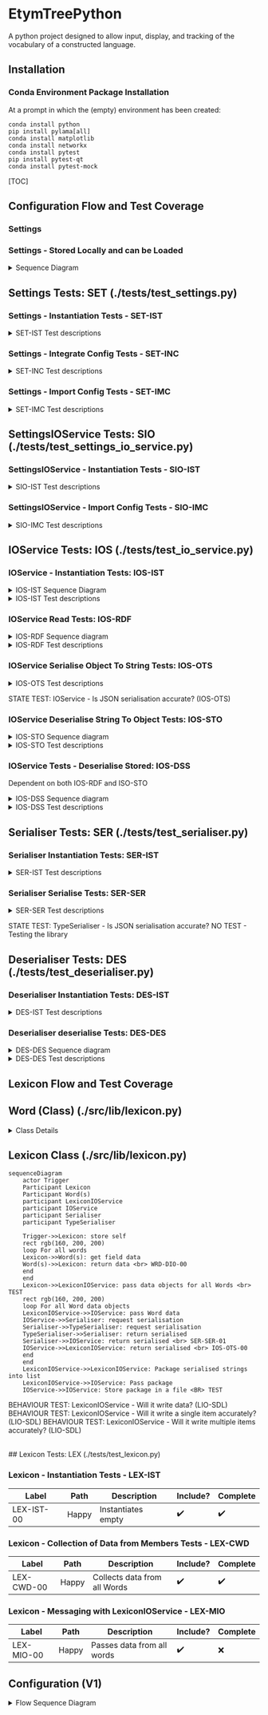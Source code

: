 <style>.mermaid svg { height: auto; }</style>

# EtymTreePython
A python project designed to allow input, display, and tracking of the vocabulary of a constructed language.

## Installation

### Conda Environment Package Installation
At a prompt in which the (empty) environment has been created:
```
conda install python
pip install pylama[all]
conda install matplotlib
conda install networkx
conda install pytest
pip install pytest-qt
conda install pytest-mock
```

[TOC]

## Configuration Flow and Test Coverage

### Settings

### Settings - Stored Locally and can be Loaded
<details>
    <summary>Sequence Diagram</summary>

```mermaid
sequenceDiagram
    actor Config
    Participant Settings
    participant SettingsIOService
    participant IOService
    participant Deserialiser
    participant TypeDeserialiser
    
    rect rgb(246, 237, 179)
    Config->>Settings: import_config()
    end

    rect rgb(172, 236, 174)
    Settings->>SettingsIOService: import_config()
    end

    rect rgb(253, 194, 235)
    SettingsIOService->>IOService: deserialise_stored()
    end

    activate IOService
    
    rect rgb(195, 187, 236)
    IOService->>IOService: read() data from file <br> IOS-RDF-00
    end
    
    rect rgb(248, 222, 203)
    IOService->>IOService: deserialise_string_to_obj(data) <br> IOS-STO-00
    end
    
    rect rgb(195, 239, 252)
    IOService->>Deserialiser: deserialise(data)
    end
    
    deactivate IOService
    
    rect rgb(215, 245, 211)
    Deserialiser->>TypeDeserialiser: !X! deserialise(data)
    end

    activate TypeDeserialiser
    Note over TypeDeserialiser: data to dict
    rect rgb(200, 200, 200)
    TypeDeserialiser->>Deserialiser: return dict
    end
    deactivate TypeDeserialiser

    rect rgb(195, 239, 252)
    Deserialiser->>IOService: return dict <br> DES-DES-01
    end

    rect rgb(253, 194, 235)
    IOService->>SettingsIOService: return dict <br> IOS-DSS-01
    end

    rect rgb(172, 236, 174)
    SettingsIOService->>Settings: return dict <br> SIO-IMC-00
    end

    rect rgb(100, 200, 236)
    activate Settings
    Settings->>Settings: integrate_config() <br> SET-INC-02
    end
    deactivate Settings
    
    rect rgb(246, 237, 179)
    Settings ->> Config: UPDATED <br> SET-IMC-00
    end
```

</details>

## Settings Tests: SET (./tests/test_settings.py)

### Settings - Instantiation Tests - SET-IST
<details>
    <summary>SET-IST Test descriptions</summary>
| Label | Path | Description | Include? | Complete
|-|-|-|-|-|
| SET-IST-00 | Happy | Instantiates empty | :heavy_check_mark: | :heavy_check_mark:
| SET-IST-01 | Happy | Instantiates with configuration | :heavy_check_mark: | :heavy_check_mark:
| SET-IST-02 | Happy | Instantiates with context | :heavy_check_mark: | :heavy_check_mark:
</details>

### Settings - Integrate Config Tests - SET-INC
<details>
    <summary>SET-INC Test descriptions</summary>
| Label | Path | Description | Include? | Complete
|-|-|-|-|-|
| SET-INC-00 | Happy | Clean integrates passed config values | :heavy_check_mark: | :heavy_check_mark:
| SET-INC-01 | Happy | Integrates empty config | :heavy_check_mark: | :heavy_check_mark:
| SET-INC-02 | Happy | Integrates config values with overwriting| :heavy_check_mark: | :heavy_check_mark:
| SET-INC-03 | Sad | Throws if integrating None | :heavy_check_mark: | :heavy_check_mark:
| SET-INC-04 | Bad | Throws if parameter is invalid | :heavy_check_mark: | :heavy_check_mark:
</details>

### Settings - Import Config Tests - SET-IMC
<details>
    <summary>SET-IMC Test descriptions</summary>
| Label | Path | Description | Include? | Complete
|-|-|-|-|-|
| SET-IMC-00 | Happy | Returns an integrated object from a valid filename | :heavy_check_mark: | :heavy_check_mark:
</details>

## SettingsIOService Tests: SIO (./tests/test_settings_io_service.py)

### SettingsIOService - Instantiation Tests - SIO-IST
<details>
    <summary>SIO-IST Test descriptions</summary>
| Label | Path | Description | Include? | Complete
|-|-|-|-|-|
| SIO-IST-00 | Happy | Instantiates with a provided IOService | :heavy_check_mark: | :heavy_check_mark:
| SIO-IST-01 | Happy | Instantiates with a provided DataFormat | :heavy_check_mark: | :heavy_check_mark:
| SIO-IST-02 | Sad | Throws if IOService AND DataFormat are not supplied | :heavy_check_mark: | :heavy_check_mark:
</details>

### SettingsIOService - Import Config Tests - SIO-IMC
<details>
    <summary>SIO-IMC Test descriptions</summary>
| Label | Path | Description | Include? | Complete
|-|-|-|-|-|
| SIO-IMC-00 | Happy | Returns a deserialised object from a valid filename | :heavy_check_mark: | :heavy_check_mark:
</details>

## IOService Tests: IOS (./tests/test_io_service.py)

### IOService - Instantiation Tests: IOS-IST
<details>
    <summary>IOS-IST Sequence Diagram</summary>

```mermaid
sequenceDiagram
    actor Test
    participant IOService
    Test->>IOService: IOService(DataFormat, Serialiser, Deserialiser)
    rect rgb(200, 255, 150)
    IOService->>Test: IOService() instance
    end
```

</details>
<details>
    <summary>IOS-IST Test descriptions</summary>
| Label | Path | Description | Include? | Complete
|-|-|-|-|-|
| IOS-IST-00 | Happy | Instantiates without specified format | :heavy_check_mark: | :heavy_check_mark:
| IOS-IST-01 | Happy | Instantiates with a recognised DataFormat | :heavy_check_mark: | :heavy_check_mark:
| IOS-IST-05 | Happy | Uses supplied Serialiser | :x: |
| IOS-IST-06 | Happy | Uses supplied Deserialiser | :x: |
</details>

### IOService Read Tests: IOS-RDF

<details>
    <summary>IOS-RDF Sequence diagram</summary>

```mermaid
sequenceDiagram
    actor Test
    participant IOService
    Test->>IOService: read(filename: str)
    rect rgb(200, 255, 150)
    IOService->>Test: file_data (00,01)
    end
```

</details>

<details>
    <summary>IOS-RDF Test descriptions</summary>

| Label | Path | Description | Include? | Complete
|-|-|-|-|-|
| IOS-RDF-00 | Happy | Reads data from file in UTF-8 | :heavy_check_mark: | :heavy_check_mark:
| IOS-RDF-01 | Sad | File doesn't exist | :heavy_check_mark: | :heavy_check_mark:
| IOS-RDF-02 | Bad | Incorrect file format | :x:

</details>

### IOService Serialise Object To String Tests: IOS-OTS

<details>
    <summary>IOS-OTS Test descriptions</summary>

| Label | Path | Description | Include? | Complete
|-|-|-|-|-|
| IOS-OTS-00 | Happy | Returns valid JSON string for an object | :heavy_check_mark: | :heavy_check_mark:
| IOS-OTS-01 | Sad | Returns empty string when object is empty  | :heavy_check_mark: | :heavy_check_mark:
| IOS-OTS-02 | Bad | Throws when None is passed | :heavy_check_mark: | :heavy_check_mark:

</details>

STATE TEST: IOService - Is JSON serialisation accurate? (IOS-OTS)

### IOService Deserialise String To Object Tests: IOS-STO
<details>
    <summary>IOS-STO Sequence diagram</summary>

```mermaid
sequenceDiagram
    actor Test
    participant IOService
    Test->>IOService: deserialise_string_to_obj(serialised_string: str)
    rect rgb(200, 255, 150)
    IOService->>Test: deserialised_object ()
    end
```
</details>

<details>
    <summary>IOS-STO Test descriptions</summary>

| Label | Path | Description | Include? | Complete
|-|-|-|-|-|
| IOS-STO-00 | Happy | Returns deserialised object from valid JSON string | :heavy_check_mark: | :heavy_check_mark:
| IOS-STO-01 | Sad | Returns empty when string is empty  | :heavy_check_mark: | :heavy_check_mark:
| IOS-STO-02 | Bad | Throws when None is passed | :heavy_check_mark: | :heavy_check_mark:
</details>

### IOService Tests - Deserialise Stored: IOS-DSS
Dependent on both IOS-RDF and ISO-STO

<details>
    <summary>IOS-DSS Sequence diagram</summary>

```mermaid
sequenceDiagram
    actor Test
    participant IOService
    Test->>IOService: deserialise_stored(filename: str)
    rect rgb(155, 255, 255)
    IOService->>IOService: read(filename: str) <br> IOS-RDF-00
    end
    
    rect rgb(155, 255, 255)
    IOService->>IOService: deserialise_string_to_obj(data) <br> IOS-STO-00
    end

    rect rgb(200, 200, 200)
    IOService->>Deserialiser: deserialise(data)
    end

    rect rgb(200, 200, 200)
    Deserialiser->>TypeDeserialiser: deserialise(data)
    end

    rect rgb(200, 200, 200)
    activate TypeDeserialiser
    Note over TypeDeserialiser: data to dict
    TypeDeserialiser->>Deserialiser: return dict
    end
    deactivate TypeDeserialiser

    rect rgb(155, 255, 255)
    Deserialiser->>IOService: return dict() <br> DES-DES-01
    end

    rect rgb(100, 200, 200)
    IOService->>Test: return dict () <br> DES-DSS-00
    end
```
</details>

<details>
    <summary>IOS-DSS Test descriptions</summary>

| Label | Path | Description | Include? | Complete
|-|-|-|-|-|
| IOS-DSS-00 | Happy | Returns deserialised object from valid file | :heavy_check_mark: | :heavy_check_mark:

</details>

## Serialiser Tests: SER (./tests/test_serialiser.py)

### Serialiser Instantiation Tests: SER-IST

<details>
    <summary>SER-IST Test descriptions</summary>

| Label | Path | Description | Include? | Complete
|-|-|-|-|-|
| SER-IST-00 | Happy | Instantiates with a DataFormat specified | :heavy_check_mark: | :heavy_check_mark:
| SER-IST-01 | Sad | Throws on empty instantiation | :heavy_check_mark: | :heavy_check_mark:

</details>


### Serialiser Serialise Tests: SER-SER

<details>
    <summary>SER-SER Test descriptions</summary>

| Label | Path | Description | Include? | Complete
|-|-|-|-|-|
| SER-SER-00 | Bad | Throws on serialise with invalid DataFormat | :heavy_check_mark: | :heavy_check_mark:
| SER-SER-01 | Happy | Returns valid JSON string for object | :heavy_check_mark: | :heavy_check_mark:
| SER-SER-02 | Happy | Returns empty string for empty object | :heavy_check_mark: | :heavy_check_mark:
| SER-SER-03 | Sad | Throws with None input | :heavy_check_mark: | :heavy_check_mark:

</details>

STATE TEST: TypeSerialiser - Is JSON serialisation accurate? NO TEST - Testing the library

## Deserialiser Tests: DES (./tests/test_deserialiser.py)

### Deserialiser Instantiation Tests: DES-IST

<details>
    <summary>DES-IST Test descriptions</summary>

| Label | Path | Description | Include? | Complete
|-|-|-|-|-|
| DES-IST-00 | Happy | Instantiates with a DataFormat specified | :heavy_check_mark: | :heavy_check_mark:
| DES-IST-01 | Sad | Throws on empty instantiation | :heavy_check_mark: | :heavy_check_mark:

</details>

### Deserialiser deserialise Tests: DES-DES

<details>
    <summary>DES-DES Sequence diagram</summary>

```mermaid
sequenceDiagram
    actor Test
    participant Deserialiser
    participant TypeDeserialiser

    rect rgb(200, 200, 200)
    Test->>Deserialiser: deserialise(data)
    end

    rect rgb(200, 200, 200)
    Deserialiser->>TypeDeserialiser: deserialise(data)
    end

    rect rgb(200, 200, 200)
    activate TypeDeserialiser
    Note over TypeDeserialiser: data to dict
    TypeDeserialiser->>Deserialiser: return dict
    end
    deactivate TypeDeserialiser

    rect rgb(200, 255, 150)
    Deserialiser->>Test: return dict <br> DES-DES-01
    end
```

</details>

<details>
    <summary>DES-DES Test descriptions</summary>

| Label | Path | Description | Include? | Complete
|-|-|-|-|-|
| DES-DES-00 | Bad | Throws on deserialise with invalid DataFormat | :heavy_check_mark: | :heavy_check_mark:
| DES-DES-01 | Happy | Returns deserialised object from valid JSON string | :heavy_check_mark: | :heavy_check_mark:
| DES-DES-02 | Happy | Returns empty object from empty string | :heavy_check_mark: | :heavy_check_mark:
| DES-DES-03 | Sad | Throws with None input | :heavy_check_mark: | :heavy_check_mark:

</details>

## Lexicon Flow and Test Coverage

## Word (Class) (./src/lib/lexicon.py)
<details>
    <summary>Class Details</summary>

### Word Tests: WRD (./tests/test_lexicon.py)

<details>
    <summary>Word - Instantiation Tests - WRD-IST</summary>

Word - Instantiation Tests - WRD-IST
| Label | Path | Description | Include? | Complete
|-|-|-|-|-|
| WRD-IST-00 | Happy | Instantiates empty       | :heavy_check_mark: | :heavy_check_mark:
| WRD_IST_01 | Happy | Merges in parameter data | :heavy_check_mark: | :heavy_check_mark:
</details>

### Word - Data I/O Tests - WRD-DIO
<details>
    <summary>Word - Data I/O Tests - WRD-DIO</summary>

| Label | Path | Description | Include? | Complete
|-|-|-|-|-|
| WRD-DIO-00 | Happy | Returns internal data accurately | :heavy_check_mark: | :heavy_check_mark:
</details>
</details>

## Lexicon Class (./src/lib/lexicon.py)


```mermaid
sequenceDiagram
    actor Trigger
    Participant Lexicon
    Participant Word(s)
    participant LexiconIOService
    participant IOService
    participant Serialiser
    participant TypeSerialiser
    
    Trigger->>Lexicon: store self
    rect rgb(160, 200, 200)
    loop For all words
    Lexicon->>Word(s): get field data
    Word(s)->>Lexicon: return data <br> WRD-DIO-00
    end
    end
    Lexicon->>LexiconIOService: pass data objects for all Words <br> TEST
    rect rgb(160, 200, 200)
    loop For all Word data objects
    LexiconIOService->>IOService: pass Word data
    IOService->>Serialiser: request serialisation
    Serialiser->>TypeSerialiser: request serialisation
    TypeSerialiser->>Serialiser: return serialised
    Serialiser->>IOService: return serialised <br> SER-SER-01
    IOService->>LexiconIOService: return serialised <br> IOS-OTS-00
    end
    end
    LexiconIOService->>LexiconIOService: Package serialised strings into list
    LexiconIOService->>IOService: Pass package
    IOService->>IOService: Store package in a file <BR> TEST
```

BEHAVIOUR TEST: LexiconIOService - Will it write data? (LIO-SDL)
BEHAVIOUR TEST: LexiconIOService - Will it write a single item accurately? (LIO-SDL)
BEHAVIOUR TEST: LexiconIOService - Will it write multiple items accurately? (LIO-SDL)


<BR>
## Lexicon Tests: LEX (./tests/test_lexicon.py)

### Lexicon - Instantiation Tests - LEX-IST

| Label | Path | Description | Include? | Complete
|-|-|-|-|-|
| LEX-IST-00 | Happy | Instantiates empty | :heavy_check_mark: | :heavy_check_mark:

### Lexicon - Collection of Data from Members Tests - LEX-CWD
| Label | Path | Description | Include? | Complete
|-|-|-|-|-|
| LEX-CWD-00 | Happy | Collects data from all Words | :heavy_check_mark: | :heavy_check_mark:

### Lexicon - Messaging with LexiconIOService - LEX-MIO
| Label | Path | Description | Include? | Complete
|-|-|-|-|-|
| LEX-MIO-00 | Happy | Passes data from all words | :heavy_check_mark: | :x:


## Configuration (V1)
<details>
    <summary>Flow Sequence Diagram</summary>
```mermaid
sequenceDiagram
    actor Config
    Participant Settings
    participant ConfigService
    participant IOService
    participant Deserialiser
    participant TypeDeserialiser
    
    rect rgb(200, 200, 200)
    Config->>Settings: import_config() CM_IC_0
    end

    rect rgb(200, 255, 150)
    Settings->>ConfigService: import_config() CM_IC_1
    end

    rect rgb(200, 255, 150)
    ConfigService->>IOService: deserialise_stored() CM_IC_2
    end

    activate IOService
    
    rect rgb(200, 255, 150)
    IOService->>IOService: read() data from file CM_IC_3
    end
    
    rect rgb(200, 255, 150)
    IOService->>IOService: deserialise_string_to_obj(data) CM_IC_4
    end
    
    rect rgb(200, 255, 150)
    IOService->>Deserialiser: deserialise(data) CM_IC_5
    end
    
    deactivate IOService
    
    rect rgb(200, 255, 150)
    Deserialiser->>TypeDeserialiser: deserialise(data) CMI_IC_6
    end

    rect rgb(200, 255, 150)
    activate TypeDeserialiser
    Note over TypeDeserialiser: data to dict
    TypeDeserialiser->>Deserialiser: return dict CM_IC_7
    end
    deactivate TypeDeserialiser

    rect rgb(200, 255, 150)
    Deserialiser->>IOService: return dict CM_IC_8
    end

    rect rgb(200, 255, 150)
    IOService->>ConfigService: return dict CM_IC_9
    end

    rect rgb(200, 200, 200)
    ConfigService->>Settings: return dict CM_IC_10
    end

    rect rgb(200, 255, 150)
    activate Settings
    Settings->>Settings: integrate_config() CM_IC_11
    end
    deactivate Settings
    
    rect rgb(200, 255, 150)
    Settings ->> Config: UPDATED CM_IC_12
    end
```

| Test Code | Information |
|-|-|
| CM_IC_0 | 
| |
| **CM_IC_1** | GivenEmptySettings
| | cm_ic_1_a_request_to_import_configuration_options_is_passed_on
| |
| **CM_IC_2** | GivenANewConfigService
| | CM_IC_2_AServiceWillCallDeserialiseStoredOnImport
| |
| **CM_IC_3** | GivenANewIOService
| | CM_IC_3_TheServiceCallsReadOnDeserialise
| |
| **CM_IC_4** | GivenANewIOService
| | CM_IC_4_TheServiceCallsDeserialiseStringToObjectOnDeserialise 
| |
| **CM_IC_5** | GivenAnIOServiceInJSONFormat
| | CM_IC_5_TheServiceWillCallDeserializeString
| |
| **CM_IC_6** | GivenADeserialiserInJSONFormat
| | CM_IC_6_AJSONDeserialiserIsCalled
| |
| **CM_IC_7** | GivenADeserialiserInJSONFormat 
| | CM_IC_7_AJSONStringCanBeDeserialised |
| |
| **CM_IC_8** | GivenADeserialiserInJSONFormat 
| | test_CM_IC_8_TheServiceWillDeserialiseAStoredString
| |
| **CM_IC_9** | GivenANewConfigService:
| | CM_IC_9_AServiceReturnADeserialisedObjectOnImport
| |
| **CM_IC_10** | GivenANewConfigManager
| | CM_IC_10_ImportConfigReturnsAConfigDictionary
| |
| **CM_IC_11** | GivenEmptySettings
| | test_when_a_valid_id_is_specified_then_the_expected_setting_value_is_returned
| |
| **CM_IC_12** | GivenAnExistingConfiguration
| | cm_ic_12_base_entries_are_overwritten_when_importing_config
</details>